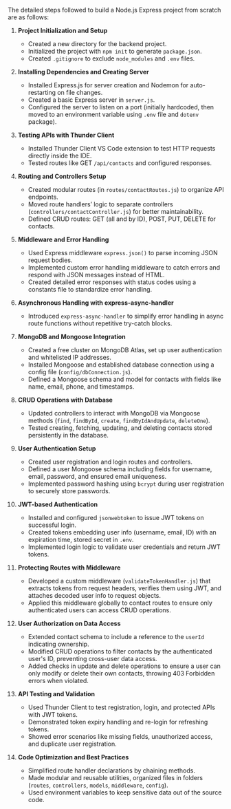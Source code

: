 The detailed steps followed to build a Node.js Express project from scratch are as follows:

1. **Project Initialization and Setup**  
   - Created a new directory for the backend project.  
   - Initialized the project with `npm init` to generate `package.json`.  
   - Created `.gitignore` to exclude `node_modules` and `.env` files.  

2. **Installing Dependencies and Creating Server**  
   - Installed Express.js for server creation and Nodemon for auto-restarting on file changes.  
   - Created a basic Express server in `server.js`.  
   - Configured the server to listen on a port (initially hardcoded, then moved to an environment variable using `.env` file and `dotenv` package).  

3. **Testing APIs with Thunder Client**  
   - Installed Thunder Client VS Code extension to test HTTP requests directly inside the IDE.  
   - Tested routes like GET `/api/contacts` and configured responses.  

4. **Routing and Controllers Setup**  
   - Created modular routes (in `routes/contactRoutes.js`) to organize API endpoints.  
   - Moved route handlers’ logic to separate controllers (`controllers/contactController.js`) for better maintainability.  
   - Defined CRUD routes: GET (all and by ID), POST, PUT, DELETE for contacts.  

5. **Middleware and Error Handling**  
   - Used Express middleware `express.json()` to parse incoming JSON request bodies.  
   - Implemented custom error handling middleware to catch errors and respond with JSON messages instead of HTML.  
   - Created detailed error responses with status codes using a constants file to standardize error handling.  

6. **Asynchronous Handling with express-async-handler**  
   - Introduced `express-async-handler` to simplify error handling in async route functions without repetitive try-catch blocks.  

7. **MongoDB and Mongoose Integration**  
   - Created a free cluster on MongoDB Atlas, set up user authentication and whitelisted IP addresses.  
   - Installed Mongoose and established database connection using a config file (`config/dbConnection.js`).  
   - Defined a Mongoose schema and model for contacts with fields like name, email, phone, and timestamps.  

8. **CRUD Operations with Database**  
   - Updated controllers to interact with MongoDB via Mongoose methods (`find`, `findById`, `create`, `findByIdAndUpdate`, `deleteOne`).  
   - Tested creating, fetching, updating, and deleting contacts stored persistently in the database.  

9. **User Authentication Setup**  
   - Created user registration and login routes and controllers.  
   - Defined a user Mongoose schema including fields for username, email, password, and ensured email uniqueness.  
   - Implemented password hashing using `bcrypt` during user registration to securely store passwords.  

10. **JWT-based Authentication**  
    - Installed and configured `jsonwebtoken` to issue JWT tokens on successful login.  
    - Created tokens embedding user info (username, email, ID) with an expiration time, stored secret in `.env`.  
    - Implemented login logic to validate user credentials and return JWT tokens.  

11. **Protecting Routes with Middleware**  
    - Developed a custom middleware (`validateTokenHandler.js`) that extracts tokens from request headers, verifies them using JWT, and attaches decoded user info to request objects.  
    - Applied this middleware globally to contact routes to ensure only authenticated users can access CRUD operations.  

12. **User Authorization on Data Access**  
    - Extended contact schema to include a reference to the `userId` indicating ownership.  
    - Modified CRUD operations to filter contacts by the authenticated user's ID, preventing cross-user data access.  
    - Added checks in update and delete operations to ensure a user can only modify or delete their own contacts, throwing 403 Forbidden errors when violated.  

13. **API Testing and Validation**  
    - Used Thunder Client to test registration, login, and protected APIs with JWT tokens.  
    - Demonstrated token expiry handling and re-login for refreshing tokens.  
    - Showed error scenarios like missing fields, unauthorized access, and duplicate user registration.  

14. **Code Optimization and Best Practices**  
    - Simplified route handler declarations by chaining methods.  
    - Made modular and reusable utilities, organized files in folders (`routes`, `controllers`, `models`, `middleware`, `config`).  
    - Used environment variables to keep sensitive data out of the source code.  
